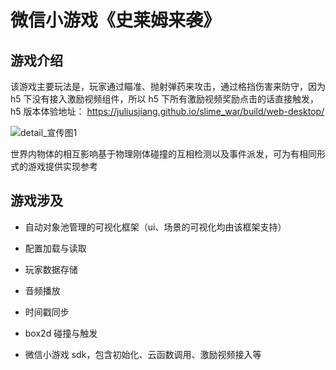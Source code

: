 # 微信小游戏《史莱姆来袭》


## 游戏介绍

该游戏主要玩法是，玩家通过瞄准、抛射弹药来攻击，通过格挡伤害来防守，因为 h5 下没有接入激励视频组件，所以 h5 下所有激励视频奖励点击的话直接触发，h5 版本体验地址：
https://juliusjiang.github.io/slime_war/build/web-desktop/

![detail_宣传图1](https://github.com/JULIUSJIANG/slime_war/assets/33363444/8270430b-c078-4982-937f-811c1cbf02a6)

世界内物体的相互影响基于物理刚体碰撞的互相检测以及事件派发，可为有相同形式的游戏提供实现参考

## 游戏涉及

* 自动对象池管理的可视化框架（ui、场景的可视化均由该框架支持）
  
* 配置加载与读取

* 玩家数据存储

* 音频播放

* 时间戳同步

* box2d 碰撞与触发

* 微信小游戏 sdk，包含初始化、云函数调用、激励视频接入等
